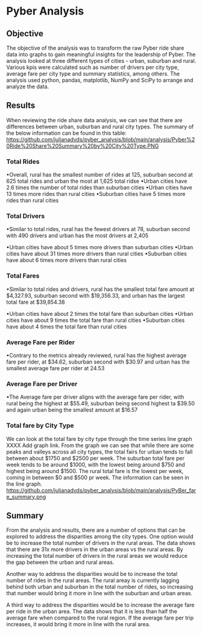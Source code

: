 # Pyber Analysis

## Objective
The objective of the analysis was to transform the raw Pyber ride share data into graphs to gain meaningful insights for the leadership of Pyber.  The analysis looked at three different types of cities - urban, suburban and rural.  Various kpis were calculated such as number of drivers per city type, average fare per city type and summary statistics, among others.  The analysis used python, pandas, matplotlib, NumPy and SciPy to arrange and analyze the data.

## Results
When reviewing the ride share data analysis, we can see that there are differences between urban, suburban and rural city types.  The summary of the below information can be found in this table: https://github.com/julianadvds/pyber_analysis/blob/main/analysis/Pyber%20Ride%20Share%20Summary%20by%20City%20Type.PNG

### Total Rides
•Overall, rural has the smallest number of rides at 125, suburban second at 625 total rides and urban the most at 1,625 total ridse
•Urban cities have 2.6 times the number of total rides than suburban cities
•Urban cities have 13 times more rides than rural cities
•Suburban cities have 5 times more rides than rural cities


### Total Drivers
•Similar to total rides, rural has the fewest drivers at 78, suburban second with 490 drivers and urban has the most drivers at 2,405

•Urban cities have about 5 times more drivers than suburban cities
•Urban cities have about 31 times more drivers than rural cities
•Suburban cities have about 6 times more drivers than rural cities

### Total Fares
•Similar to total rides and drivers, rural has the smallest total fare amount at $4,327.93, suburban second with $19,356.33, and urban has the largest total fare at $39,854.38

•Urban cities have about 2 times the total fare than suburban cities
•Urban cities have about 9 times the total fare than rural cities
•Suburban cities have about 4 times the total fare than rural cities

### Average Fare per Rider
•Contrary to the metrics already reviewed, rural has the highest average fare per rider, at $34.62, suburban second with $30.97 and urban has the smallest average fare per rider at 24.53


### Average Fare per Driver
•The Average fare per driver aligns with the average fare per rider, with rural being the highest at $55.49, suburban being second highest ta $39.50 and again urban being the smallest amount at $16.57

### Total fare by City Type
We can look at the total fare by city type through the time series line graph XXXX Add graph link.  From the graph we can see that while there are some peaks and valleys across all city types, the total fairs for urban tends to fall between about $1750 and $2500 per week.  The suburban total fare per week tends to be around $1000, with the lowest being around $750 and highest being around $1500.  The rural total fare is the lowest per week, coming in between $0 and $500 pr week.  The information can be seen in the line graph.  https://github.com/julianadvds/pyber_analysis/blob/main/analysis/PyBer_fare_summary.png


## Summary
From the analysis and results, there are a number of options that can be explored to address the disparities among the city types.  One option would be to increase the total number of drivers in the rural areas.  The data shows that there are 31x more drivers in the urban areas vs the rural areas.  By increasing the total number of drivers in the rural areas we would reduce the gap between the urban and rural areas. 

Another way to address the disparities would be to increase the total number of rides in the rural areas.  The rural areay is currently lagging behind both urban and suburban in the total number of rides, so increasing that number would bring it more in line with the suburban and urban areas.

A third way to address the disparities would be to increase the average fare per ride in the urban area.  The data shows that it is less than half the average fare when compared to the rural region.  If the average fare per trip increases, it would bring it more in line with the rural area.  
